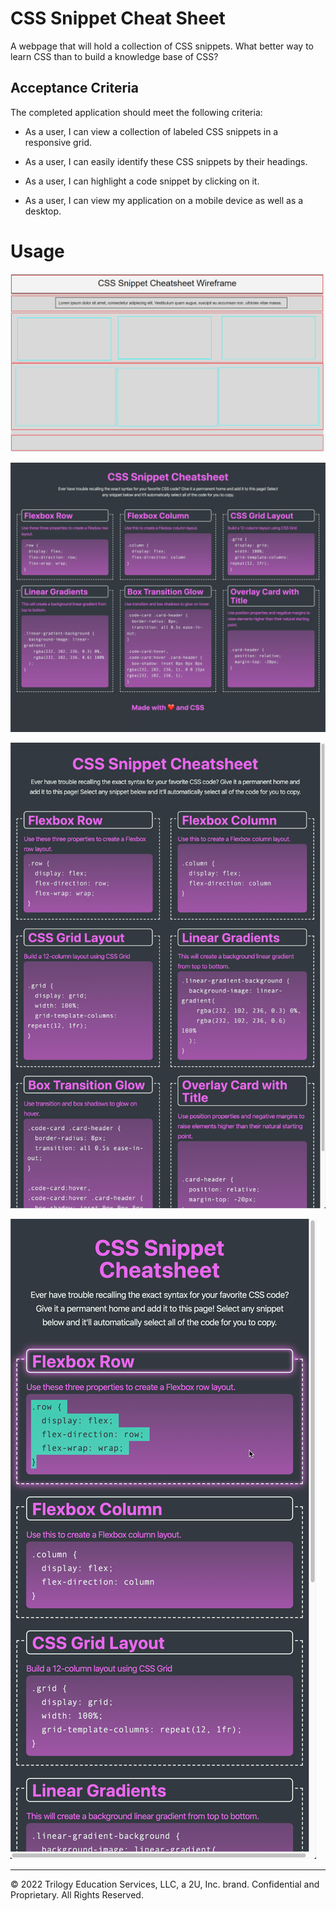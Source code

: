 # CSS Snippet Cheat Sheet

A webpage that will hold a collection of CSS snippets. What better way to learn CSS than to build a knowledge base of CSS?

## Acceptance Criteria

The completed application should meet the following criteria:

* As a user, I can view a collection of labeled CSS snippets in a responsive grid.

* As a user, I can easily identify these CSS snippets by their headings.

* As a user, I can highlight a code snippet by clicking on it.

* As a user, I can view my application on a mobile device as well as a desktop.

# Usage

![demo](./assets/Images/01-unfinished-wireframe.png)

![demo](./assets/Images/01-app-desktop.png)

![demo](./assets/Images/02-app-tablet.png)

![demo](./assets/Images/03-app-mobile.png)

---
© 2022 Trilogy Education Services, LLC, a 2U, Inc. brand. Confidential and Proprietary. All Rights Reserved.